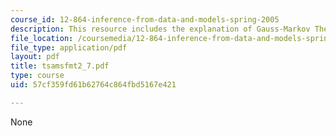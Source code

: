 ```yaml
---
course_id: 12-864-inference-from-data-and-models-spring-2005
description: This resource includes the explanation of Gauss-Markov Theorem.
file_location: /coursemedia/12-864-inference-from-data-and-models-spring-2005/57cf359fd61b62764c864fbd5167e421_tsamsfmt2_7.pdf
file_type: application/pdf
layout: pdf
title: tsamsfmt2_7.pdf
type: course
uid: 57cf359fd61b62764c864fbd5167e421

---
```

None